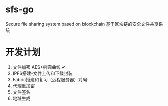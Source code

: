 # sfs-go
Secure file sharing system based on blockchain 基于区块链的安全文件共享系统

# 开发计划
1. 文件加密 AES+椭圆曲线  ✔
2. IPFS搭建-文件上传和下载封装
3. Fabric搭建和复习（远程服务器）对号
4. 代理重加密
5. 文件签名
6. 地址生成